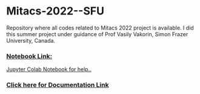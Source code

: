 # Mitacs-2022--SFU
Repository where all codes related to Mitacs 2022 project is available. I did this summer project under guidance of Prof Vasily Vakorin, Simon Frazer University, Canada.
<br> 
<a href="https://drive.google.com/file/d/1ByU-nmwgKmn5UhQDnckyeUgf-0iNWjt1/view?usp=sharing"><h3> Notebook Link:</h3>Jupyter Colab Notebook for help..</a> <br> 
<a href="https://docs.google.com/document/d/1LdglJGt9YmNAkBuByIGGt6Lr25pFROa8/edit?usp=sharing&ouid=117870433706968688443&rtpof=true&sd=true"> <h3> Click here for Documentation Link</h3> </a>
